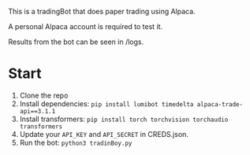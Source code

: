 This is a tradingBot that does paper trading using Alpaca.

A personal Alpaca account is required to test it. 

Results from the bot can be seen in /logs.

# Start
1. Clone the repo
2. Install dependencies: `pip install lumibot timedelta alpaca-trade-api==3.1.1`
3. Install transformers: `pip install torch torchvision torchaudio transformers`
4. Update your `API_KEY` and `API_SECRET` in CREDS.json.
5. Run the bot: `python3 tradinBoy.py` 
